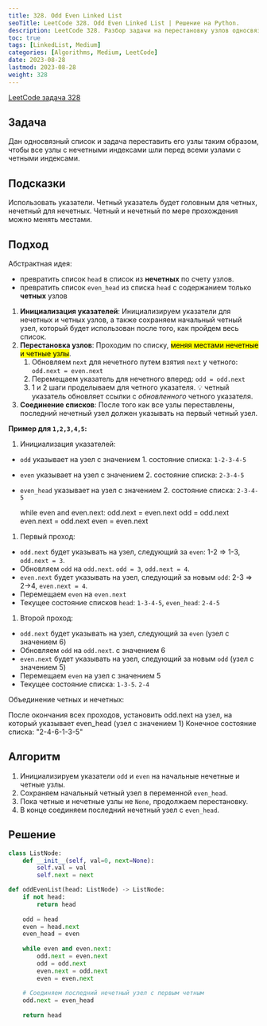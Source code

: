 ```yaml
---
title: 328. Odd Even Linked List
seoTitle: LeetCode 328. Odd Even Linked List | Решение на Python.
description: LeetCode 328. Разбор задачи на перестановку узлов односвязного списка так, чтобы все узлы с нечетными индексами были перед узлами с четными индексами.
toc: true
tags: [LinkedList, Medium]
categories: [Algorithms, Medium, LeetCode]
date: 2023-08-28
lastmod: 2023-08-28
weight: 328
---
```


[LeetCode задача 328](<https://leetcode.com/problems/odd-even-linked-list/>)

## Задача

Дан односвязный список и задача переставить его узлы таким образом, чтобы все узлы с нечетными индексами шли перед всеми узлами с четными индексами.

## Подсказки

Использовать указатели. Четный указатель будет головным для четных, нечетный для нечетных. Четный и нечетный по мере прохождения можно менять местами.

## Подход

Абстрактная идея:

- превратить список `head` в список из **нечетных** по счету узлов.
- превратить список `even_head` из списка `head` с содержанием только **четных** узлов

1. **Инициализация указателей**: Инициализируем указатели для нечетных и четных узлов, а также сохраняем начальный четный узел, который будет использован после того, как пройдем весь список.
2. **Перестановка узлов**: Проходим по списку, <mark>меняя местами нечетные и четные узлы</mark>.
   1. Обновляем `next` для нечетного путем взятия `next` у четного: `odd.next = even.next`
   2. Перемещаем указатель для нечетного вперед: `odd = odd.next`
   3. 1 и 2 шаги проделываем для четного указателя. 💡 четный указатель обновляет ссылки с *обновленного* четного указателя.
3. **Соединение списков**: После того как все узлы переставлены, последний нечетный узел должен указывать на первый четный узел.

**Пример для `1,2,3,4,5`:**

1. Инициализация указателей:

- `odd` указывает на узел с значением 1. состояние списка: `1-2-3-4-5`
- `even` указывает на узел с значением 2. состояние списка: `2-3-4-5`
- `even_head` указывает на узел с значением 2. состояние списка: `2-3-4-5`

    while even and even.next:
        odd.next = even.next
        odd = odd.next
        even.next = odd.next
        even = even.next

1. Первый проход:

- `odd.next` будет указывать на узел, следующий за `even`: 1-2 => 1-3, `odd.next = 3`.
- Обновляем `odd` на `odd.next`. `odd = 3`, `odd.next = 4`.
- `even.next` будет указывать на узел, следующий за новым `odd`: 2-3 => 2->4, `even.next = 4`.
- Перемещаем `even` на `even.next`
- Текущее состояние списков `head`: `1-3-4-5`, `even_head`: `2-4-5`

1. Второй проход:

- `odd.next` будет указывать на узел, следующий за `even` (узел с значением 6)
- Обновляем `odd` на `odd.next`.  с значением 6
- `even.next` будет указывать на узел, следующий за новым `odd` (узел с значением 5)
- Перемещаем `even` на узел с значением 5
- Текущее состояние списка: `1-3-5`. `2-4`

Объединение четных и нечетных:

После окончания всех проходов, установить odd.next на узел, на который указывает even_head (узел с значением 1)
Конечное состояние списка: "2-4-6-1-3-5"

## Алгоритм

1. Инициализируем указатели `odd` и `even` на начальные нечетные и четные узлы.
2. Сохраняем начальный четный узел в переменной `even_head`.
3. Пока четные и нечетные узлы не `None`, продолжаем перестановку.
4. В конце соединяем последний нечетный узел с `even_head`.

## Решение

```python
class ListNode:
    def __init__(self, val=0, next=None):
        self.val = val
        self.next = next

def oddEvenList(head: ListNode) -> ListNode:
    if not head:
        return head
    
    odd = head
    even = head.next
    even_head = even
    
    while even and even.next:
        odd.next = even.next
        odd = odd.next
        even.next = odd.next
        even = even.next
    
    # Соединяем последний нечетный узел с первым четным
    odd.next = even_head
    
    return head
```

